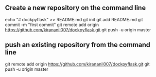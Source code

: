 Create a new repository on the command line
------------------------------------------

echo "# dockpyflask" >> README.md
git init
git add README.md
git commit -m "first commit"
git remote add origin https://github.com/kirananil007/dockpyflask.git
git push -u origin master


push an existing repository from the command line
-------------------------------------------------
git remote add origin https://github.com/kirananil007/dockpyflask.git
git push -u origin master



